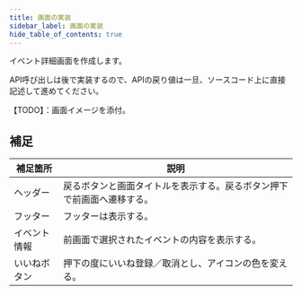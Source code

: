 ```yaml
---
title: 画面の実装
sidebar_label: 画面の実装
hide_table_of_contents: true
---
```


イベント詳細画面を作成します。

API呼び出しは後で実装するので、APIの戻り値は一旦、ソースコード上に直接記述して進めてください。

【TODO】：画面イメージを添付。

## 補足

| 補足箇所 | 説明 |
|--|--|
| ヘッダー | 戻るボタンと画面タイトルを表示する。戻るボタン押下で前画面へ遷移する。 |
| フッター | フッターは表示する。 |
| イベント情報 | 前画面で選択されたイベントの内容を表示する。 |
| いいねボタン | 押下の度にいいね登録／取消とし、アイコンの色を変える。 |
